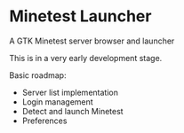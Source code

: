 # Minetest Launcher
A GTK Minetest server browser and launcher

This is in a very early development stage.

Basic roadmap:
- Server list implementation
- Login management
- Detect and launch Minetest
- Preferences
